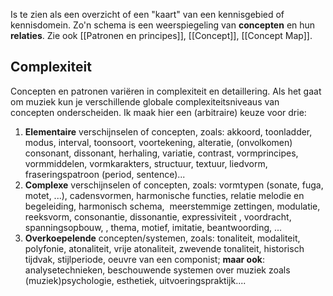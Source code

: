 Is te zien als een overzicht of een "kaart" van een kennisgebied of kennisdomein. 
Zo'n schema is een weerspiegeling van **concepten** en hun **relaties**.
Zie ook [[Patronen en principes]], [[Concept]], [[Concept Map]].

## Complexiteit 
Concepten en patronen variëren in complexiteit en detaillering.
Als het gaat om muziek kun je verschillende globale complexiteitsniveaus van concepten onderscheiden. Ik maak hier een (arbitraire) keuze voor drie:
1. **Elementaire** verschijnselen of concepten, zoals: akkoord, toonladder, modus, interval, toonsoort, voortekening, alteratie, (onvolkomen) consonant, dissonant, herhaling, variatie, contrast, vormprincipes, vormmiddelen, vormkarakters, structuur, textuur, liedvorm, fraseringspatroon (period, sentence)...
2. **Complexe** verschijnselen of concepten, zoals: vormtypen (sonate, fuga, motet, ...), cadensvormen, harmonische functies, relatie melodie en begeleiding, harmonisch schema,  meerstemmige zettingen, modulatie, reeksvorm, consonantie, dissonantie, expressiviteit , voordracht, spanningsopbouw, , thema, motief, imitatie, beantwoording, ...
3. **Overkoepelende** concepten/systemen, zoals: tonaliteit, modaliteit, polyfonie, atonaliteit, vrije atonaliteit, zwevende tonaliteit, historisch tijdvak, stijlperiode, oeuvre van een componist; **maar ook**: analysetechnieken, beschouwende systemen over muziek zoals (muziek)psychologie, esthetiek, uitvoeringspraktijk....

